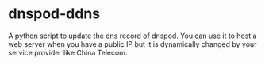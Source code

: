 # dnspod-ddns
A python script to update the dns record  of dnspod. You can use it to host a web server when you have a public IP but it is dynamically changed by your service provider like China Telecom.
